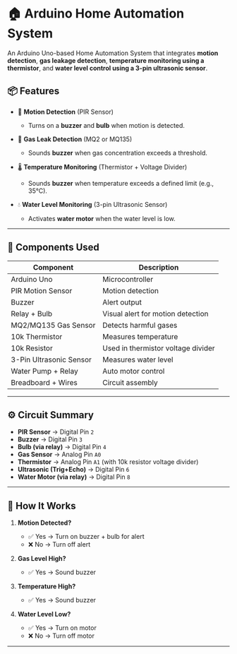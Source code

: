# 🏠 Arduino Home Automation System

An Arduino Uno-based Home Automation System that integrates **motion detection**, **gas leakage detection**, **temperature monitoring using a thermistor**, and **water level control using a 3-pin ultrasonic sensor**.

## 📦 Features

- 🔧 **Motion Detection** (PIR Sensor)
  - Turns on a **buzzer** and **bulb** when motion is detected.
  
- 🛑 **Gas Leak Detection** (MQ2 or MQ135)
  - Sounds **buzzer** when gas concentration exceeds a threshold.
  
- 🌡️ **Temperature Monitoring** (Thermistor + Voltage Divider)
  - Sounds **buzzer** when temperature exceeds a defined limit (e.g., 35°C).

- 💧 **Water Level Monitoring** (3-pin Ultrasonic Sensor)
  - Activates **water motor** when the water level is low.

---

## 🔌 Components Used

| Component              | Description                        |
|------------------------|------------------------------------|
| Arduino Uno            | Microcontroller                    |
| PIR Motion Sensor      | Motion detection                   |
| Buzzer                 | Alert output                       |
| Relay + Bulb           | Visual alert for motion detection  |
| MQ2/MQ135 Gas Sensor   | Detects harmful gases              |
| 10k Thermistor         | Measures temperature               |
| 10k Resistor           | Used in thermistor voltage divider|
| 3-Pin Ultrasonic Sensor| Measures water level               |
| Water Pump + Relay     | Auto motor control                 |
| Breadboard + Wires     | Circuit assembly                   |

---

## ⚙️ Circuit Summary

- **PIR Sensor** → Digital Pin `2`
- **Buzzer** → Digital Pin `3`
- **Bulb (via relay)** → Digital Pin `4`
- **Gas Sensor** → Analog Pin `A0`
- **Thermistor** → Analog Pin `A1` (with 10k resistor voltage divider)
- **Ultrasonic (Trig+Echo)** → Digital Pin `6`
- **Water Motor (via relay)** → Digital Pin `8`

---

## 🧠 How It Works

1. **Motion Detected?**
   - ✅ Yes → Turn on buzzer + bulb for alert
   - ❌ No → Turn off alert

2. **Gas Level High?**
   - ✅ Yes → Sound buzzer

3. **Temperature High?**
   - ✅ Yes → Sound buzzer

4. **Water Level Low?**
   - ✅ Yes → Turn on motor
   - ❌ No → Turn off motor

---
